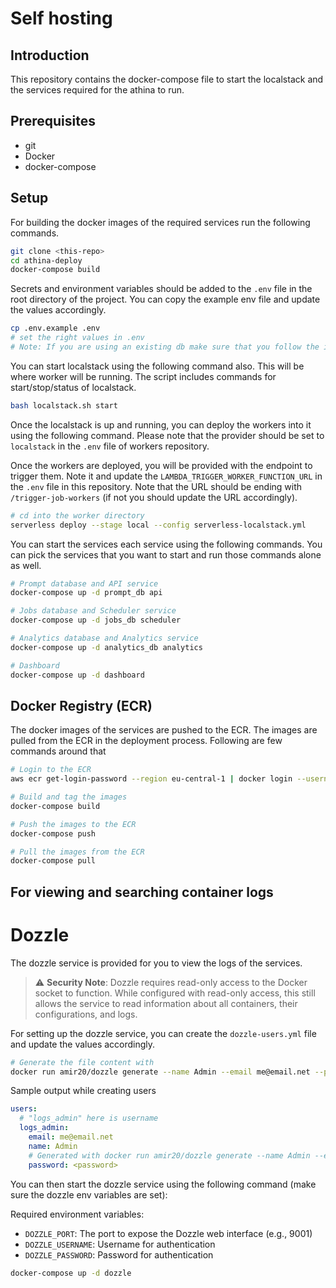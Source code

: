 # Self hosting

## Introduction
This repository contains the docker-compose file to start the localstack and the services required for the athina to run.

## Prerequisites
- git
- Docker
- docker-compose

## Setup
For building the docker images of the required services run the following commands.
    
```bash
git clone <this-repo>
cd athina-deploy
docker-compose build
```

Secrets and environment variables should be added to the `.env` file in the root directory of the project. You can copy the example env file and update the values accordingly. 

```bash
cp .env.example .env
# set the right values in .env
# Note: If you are using an existing db make sure that you follow the instructions in the .env file
```

You can start localstack using the following command also. This will be where worker will be running. The script includes commands for start/stop/status of localstack.

```bash
bash localstack.sh start
```

Once the localstack is up and running, you can deploy the workers into it using the following command. Please note that the provider should be set to `localstack` in the `.env` file of workers repository. 

Once the workers are deployed, you will be provided with the endpoint to trigger them. Note it and update the `LAMBDA_TRIGGER_WORKER_FUNCTION_URL` in the `.env` file in this repository. Note that the URL should be ending with `/trigger-job-workers` (if not you should update the URL accordingly).

```bash
# cd into the worker directory
serverless deploy --stage local --config serverless-localstack.yml
```

You can start the services each service using the following commands. You can pick the services that you want to start and run those commands alone as well.

```bash
# Prompt database and API service
docker-compose up -d prompt_db api

# Jobs database and Scheduler service
docker-compose up -d jobs_db scheduler

# Analytics database and Analytics service
docker-compose up -d analytics_db analytics

# Dashboard
docker-compose up -d dashboard
```

## Docker Registry (ECR)
The docker images of the services are pushed to the ECR. The images are pulled from the ECR in the deployment process. Following are few commands around that

```bash
# Login to the ECR
aws ecr get-login-password --region eu-central-1 | docker login --username AWS --password-stdin 867387325299.dkr.ecr.eu-central-1.amazonaws.com

# Build and tag the images
docker-compose build

# Push the images to the ECR
docker-compose push

# Pull the images from the ECR
docker-compose pull
```

## For viewing and searching container logs

# Dozzle
The dozzle service is provided for you to view the logs of the services. 

> ⚠️ **Security Note**: Dozzle requires read-only access to the Docker socket to function. 
> While configured with read-only access, this still allows the service to read information 
> about all containers, their configurations, and logs.

 
For setting up the dozzle service, you can create the `dozzle-users.yml` file and update the values accordingly.
```bash
# Generate the file content with
docker run amir20/dozzle generate --name Admin --email me@email.net --password secret logs_admin
```

Sample output while creating users
```yml
users:
  # "logs_admin" here is username
  logs_admin:
    email: me@email.net
    name: Admin
    # Generated with docker run amir20/dozzle generate --name Admin --email me@email.net --password secret logs_admin
    password: <password>
```

You can then start the dozzle service using the following command (make sure the dozzle env variables are set):

Required environment variables:
- `DOZZLE_PORT`: The port to expose the Dozzle web interface (e.g., 9001)
- `DOZZLE_USERNAME`: Username for authentication
- `DOZZLE_PASSWORD`: Password for authentication


```bash
docker-compose up -d dozzle
```
